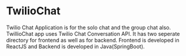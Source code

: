# TwilioChat
Twilio Chat Application is for the solo chat and the group chat also.
TwillioChat app uses Twilio Chat Conversation API.
It has two seperate directory for frontend as well as for backend.
Frontend is developed in ReactJS and Backend is developed in Java(SpringBoot).
